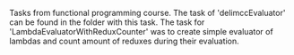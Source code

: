 Tasks from functional programming course. The task of 'delimccEvaluator' can be found in the folder with this task. The task for 'LambdaEvaluatorWithReduxCounter' was to create simple evaluator of lambdas and count amount of reduxes during their evaluation.